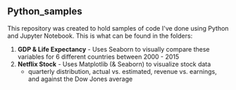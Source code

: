 ## Python_samples

This repository was created to hold samples of code I've done using Python and Jupyter Notebook. This is what can be found in the folders:

1. **GDP & Life Expectancy** - Uses Seaborn to visually compare these variables for 6 different countries between 2000 - 2015
2. **Netflix Stock** - Uses Matplotlib (& Seaborn) to visualize stock data 
   * quarterly distribution, actual vs. estimated, revenue vs. earnings, and against the Dow Jones average
